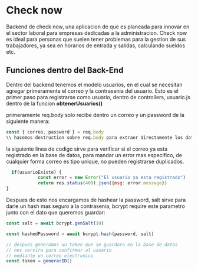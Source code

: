 # Check now

Backend de check now, una aplicacion de que es planeada para innovar en el sector laboral para empresas dedicadas a la administracion. Check now es ideal para personas que suelen tener problemas para la gestion de sus trabajadores, ya sea en horarios de entrada y salidas, calculando sueldos etc.

## Funciones dentro del Back-End

Dentro del backend tenemos el modelo usuarios, en el cual se necesitan agregar primeramente el correo y la contrasenia del usuario. Esto es el primer paso para registrarse como usuario, dentro de controllers, usuario.js dentro de la funcion **obtenerUsuarios()**

 primeramente req.body solo recibe dentro un correo y un password de la siguiente manera:
```javascript
const { correo, password } = req.body
\\ hacemos destruction sobre req.body para extraer directamente los datos de correo y password.
```
la siguiente linea de codigo sirve para verificar si el correo ya esta registrado en la base de datos, para mandar un error mas especifico, de cualquier forma correo es tipo unique, no pueden registrarse duplicados.
```javascript
  if(usuarioExiste) {
            const error = new Error("El usuario ya esta registrado")
            return res.status(400).json({msg: error.message})
}
```
Despues de esto nos encargamos de hashear la password, salt sirve para darle un hash mas seguro a la contrasenia, bcrypt require este parametro junto con el dato que queremos guardar: 
```javascript
const salt = await bcrypt.genSalt(10)

const hashedPassword = await bcrypt.hash(password, salt)

// despues generamos un token que se guardara en la base de datos
// nos servira para confirmar al usuario
// mediante un correo electronico
const token = generarID()
```


 

